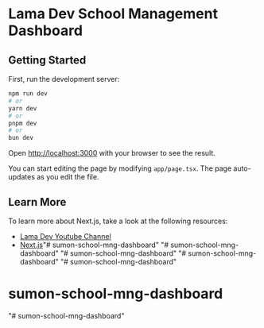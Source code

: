 # Lama Dev School Management Dashboard

## Getting Started

First, run the development server:

```bash
npm run dev
# or
yarn dev
# or
pnpm dev
# or
bun dev
```

Open [http://localhost:3000](http://localhost:3000) with your browser to see the result.

You can start editing the page by modifying `app/page.tsx`. The page auto-updates as you edit the file.

## Learn More

To learn more about Next.js, take a look at the following resources:

- [Lama Dev Youtube Channel](https://youtube.com/lamadev) 
- [Next.js](https://nextjs.org/learn)"# sumon-school-mng-dashboard" 
"# sumon-school-mng-dashboard" 
"# sumon-school-mng-dashboard" 
"# sumon-school-mng-dashboard" 
"# sumon-school-mng-dashboard" 
# sumon-school-mng-dashboard
"# sumon-school-mng-dashboard" 
